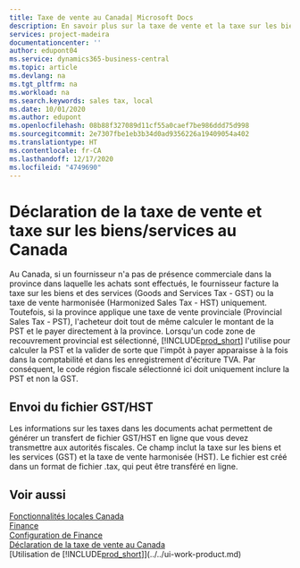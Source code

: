 ```yaml
---
title: Taxe de vente au Canada| Microsoft Docs
description: En savoir plus sur la taxe de vente et la taxe sur les biens et les services au Canada.
services: project-madeira
documentationcenter: ''
author: edupont04
ms.service: dynamics365-business-central
ms.topic: article
ms.devlang: na
ms.tgt_pltfrm: na
ms.workload: na
ms.search.keywords: sales tax, local
ms.date: 10/01/2020
ms.author: edupont
ms.openlocfilehash: 08b88f327089d11cf55a0caef7be986ddd75d998
ms.sourcegitcommit: 2e7307fbe1eb3b34d0ad9356226a19409054a402
ms.translationtype: HT
ms.contentlocale: fr-CA
ms.lasthandoff: 12/17/2020
ms.locfileid: "4749690"
---
```

# <a name="reporting-sales-tax-and-goodsservices-tax-in-canada"></a>Déclaration de la taxe de vente et taxe sur les biens/services au Canada
Au Canada, si un fournisseur n'a pas de présence commerciale dans la province dans laquelle les achats sont effectués, le fournisseur facture la taxe sur les biens et des services (Goods and Services Tax - GST) ou la taxe de vente harmonisée (Harmonized Sales Tax - HST) uniquement. Toutefois, si la province applique une taxe de vente provinciale (Provincial Sales Tax - PST), l'acheteur doit tout de même calculer le montant de la PST et le payer directement à la province. Lorsqu'un code zone de recouvrement provincial est sélectionné, [!INCLUDE[prod_short](../../includes/prod_short.md)] l'utilise pour calculer la PST et la valider de sorte que l'impôt à payer apparaisse à la fois dans la comptabilité et dans les enregistrement d'écriture TVA. Par conséquent, le code région fiscale sélectionné ici doit uniquement inclure la PST et non la GST.  

## <a name="submitting-the-gsthst-file"></a>Envoi du fichier GST/HST
Les informations sur les taxes dans les documents achat permettent de générer un transfert de fichier GST/HST en ligne que vous devez transmettre aux autorités fiscales. Ce champ inclut la taxe sur les biens et les services (GST) et la taxe de vente harmonisée (HST). Le fichier est créé dans un format de fichier .tax, qui peut être transféré en ligne.  

## <a name="see-also"></a>Voir aussi
[Fonctionnalités locales Canada](canada-local-functionality.md)  
[Finance](../../finance.md)  
[Configuration de Finance](../../finance-setup-finance.md)  
[Déclaration de la taxe de vente au Canada](ca-sales-tax.md)  
[Utilisation de [!INCLUDE[prod_short](../../includes/prod_short.md)]](../../ui-work-product.md)
